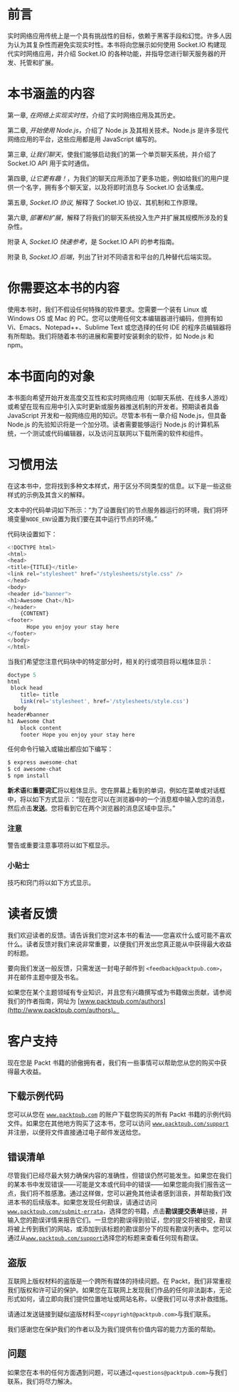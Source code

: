 # 前言

实时网络应用传统上是一个具有挑战性的目标，依赖于黑客手段和幻觉。许多人因为认为其复杂性而避免实现实时性。本书将向您展示如何使用 Socket.IO 构建现代实时网络应用，并介绍 Socket.IO 的各种功能，并指导您进行聊天服务器的开发、托管和扩展。

# 本书涵盖的内容

第一章, *在网络上实现实时性*，介绍了实时网络应用及其历史。

第二章, *开始使用 Node.js*，介绍了 Node.js 及其相关技术。Node.js 是许多现代网络应用的平台，这些应用都是用 JavaScript 编写的。

第三章, *让我们聊天*，使我们能够启动我们的第一个单页聊天系统，并介绍了 Socket.IO API 用于实时通信。

第四章, *让它更有趣！*，为我们的聊天应用添加了更多功能，例如给我们的用户提供一个名字，拥有多个聊天室，以及将即时消息与 Socket.IO 会话集成。

第五章, *Socket.IO 协议,* 解释了 Socket.IO 协议、其机制和工作原理。

第六章, *部署和扩展*，解释了将我们的聊天系统投入生产并扩展其规模所涉及的复杂性。

附录 A, *Socket.IO 快速参考*，是 Socket.IO API 的参考指南。

附录 B, *Socket.IO 后端*，列出了针对不同语言和平台的几种替代后端实现。

# 你需要这本书的内容

使用本书时，我们不假设任何特殊的软件要求。您需要一个装有 Linux 或 Windows OS 或 Mac 的 PC。您可以使用任何文本编辑器进行编码，但拥有如 Vi、Emacs、Notepad++、Sublime Text 或您选择的任何 IDE 的程序员编辑器将有所帮助。我们将随着本书的进展和需要时安装剩余的软件，如 Node.js 和 npm。

# 本书面向的对象

本书面向希望开始开发高度交互性和实时网络应用（如聊天系统、在线多人游戏）或希望在现有应用中引入实时更新或服务器推送机制的开发者。预期读者具备 JavaScript 开发和一般网络应用的知识。尽管本书有一章介绍 Node.js，但具备 Node.js 的先验知识将是一个加分项。读者需要能够运行 Node.js 的计算机系统，一个测试或代码编辑器，以及访问互联网以下载所需的软件和组件。

# 习惯用法

在这本书中，您将找到多种文本样式，用于区分不同类型的信息。以下是一些这些样式的示例及其含义的解释。

文本中的代码单词如下所示：“为了设置我们的节点服务器运行的环境，我们将环境变量`NODE_ENV`设置为我们要在其中运行节点的环境。”

代码块设置如下：

```js
<!DOCTYPE html>
<html>
<head>
<title>{TITLE}</title>
<link rel="stylesheet" href="/stylesheets/style.css" />
</head>
<body>
<header id="banner">
<h1>Awesome Chat</h1>
</header>
    {CONTENT}
<footer>
      Hope you enjoy your stay here
</footer>
</body>
</html>
```

当我们希望您注意代码块中的特定部分时，相关的行或项目将以粗体显示：

```js
doctype 5 
html 
 block head 
    title= title 
    link(rel='stylesheet', href='/stylesheets/style.css') 
  body 
header#banner
h1 Awesome Chat 
    block content 
    footer Hope you enjoy your stay here
```

任何命令行输入或输出都应如下编写：

```js
$ express awesome-chat
$ cd awesome-chat
$ npm install

```

**新术语**和**重要词汇**将以粗体显示。您在屏幕上看到的单词，例如在菜单或对话框中，将以如下方式显示：“现在您可以在浏览器中的一个消息框中输入您的消息，然后点击**发送**。您将看到它在两个浏览器的消息区域中显示。”

### 注意

警告或重要注意事项将以如下框显示。

### 小贴士

技巧和窍门将以如下方式显示。

# 读者反馈

我们欢迎读者的反馈。请告诉我们您对这本书的看法——您喜欢什么或可能不喜欢什么。读者反馈对我们来说非常重要，以便我们开发出您真正能从中获得最大收益的标题。

要向我们发送一般反馈，只需发送一封电子邮件到 `<feedback@packtpub.com>`，并在邮件主题中提及书名。

如果您在某个主题领域有专业知识，并且您有兴趣撰写或为书籍做出贡献，请参阅我们的作者指南，网址为 [www.packtpub.com/authors](http://www.packtpub.com/authors)。

# 客户支持

现在您是 Packt 书籍的骄傲拥有者，我们有一些事情可以帮助您从您的购买中获得最大收益。

## 下载示例代码

您可以从您在 [`www.packtpub.com`](http://www.packtpub.com) 的账户下载您购买的所有 Packt 书籍的示例代码文件。如果您在其他地方购买了这本书，您可以访问 [`www.packtpub.com/support`](http://www.packtpub.com/support) 并注册，以便将文件直接通过电子邮件发送给您。

## 错误清单

尽管我们已经尽最大努力确保内容的准确性，但错误仍然可能发生。如果您在我们的某本书中发现错误——可能是文本或代码中的错误——如果您能向我们报告这一点，我们将不胜感激。通过这样做，您可以避免其他读者感到沮丧，并帮助我们改进本书的后续版本。如果您发现任何勘误，请通过访问[`www.packtpub.com/submit-errata`](http://www.packtpub.com/submit-errata)，选择您的书籍，点击**勘误提交表单**链接，并输入您的勘误详情来报告它们。一旦您的勘误得到验证，您的提交将被接受，勘误将被上传到我们的网站，或添加到该标题的勘误部分下的现有勘误列表中。您可以通过从[`www.packtpub.com/support`](http://www.packtpub.com/support)选择您的标题来查看任何现有勘误。

## 盗版

互联网上版权材料的盗版是一个跨所有媒体的持续问题。在 Packt，我们非常重视我们版权和许可证的保护。如果您在互联网上发现我们作品的任何非法副本，无论形式如何，请立即向我们提供位置地址或网站名称，以便我们可以寻求补救措施。

请通过发送链接到疑似盗版材料至`<copyright@packtpub.com>`与我们联系。

我们感谢您在保护我们的作者以及为我们提供有价值内容的能力方面的帮助。

## 问题

如果您在本书的任何方面遇到问题，可以通过`<questions@packtpub.com>`与我们联系，我们将尽力解决。
